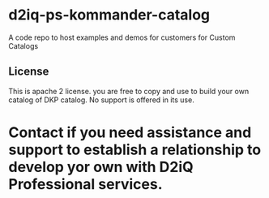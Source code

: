 # d2iq-ps-kommander-catalog
A code repo to host examples and demos for customers for Custom Catalogs

## License

This is apache 2 license. you are free to copy and use to build your own catalog of DKP catalog. No support is offered in its use. 



# Contact <email> if you need assistance and support to establish a relationship to develop yor own with D2iQ Professional services. 
  
 

